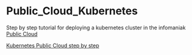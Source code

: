 # Public_Cloud_Kubernetes
Step by step tutorial for deploying a kubernetes cluster in the infomaniak
[Public Cloud](https://www.infomaniak.com/fr/hebergement/public-cloud)

[Kubernetes Public Cloud step by step](https://docs.infomaniak.cloud/user-guide/orchestration-and-templates/0001.kubernetes/)
